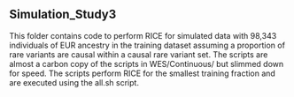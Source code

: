 ## Simulation_Study3

This folder contains code to perform RICE for simulated data with 98,343 individuals of EUR ancestry in the training dataset assuming a proportion of rare variants are causal within a causal rare variant set. The scripts are almost a carbon copy of the scripts in WES/Continuous/ but slimmed down for speed. The scripts perform RICE for the smallest training fraction and are executed using the all.sh script.

